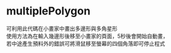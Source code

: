 # multiplePolygon

可利用此代碼在小畫家中畫出多邊形與多角星形  
使用方法為在輸入幾邊形後移至小畫家的頁面，5秒後會開始自動畫，  
若中途產生預料外的錯誤可將滑鼠移至螢幕的四個角落即可停止程式
